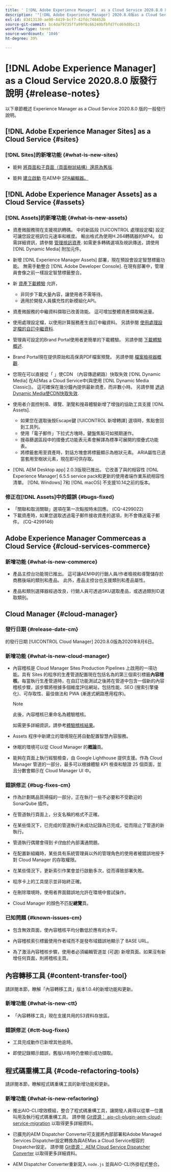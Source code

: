 ```yaml
---
title: ' [!DNL Adobe Experience Manager]  as a Cloud Service 2020.8.0 版發行說明。'
description: '"[!DNL Adobe Experience Manager] 2020.8.0版as a Cloud Service發行說明」。'
exl-id: 83413130-ae90-4419-bcf7-42fdc740452b
source-git-commit: bc4da79735ffa99f8c66240bfbfd7fcd69d8bc13
workflow-type: tm+mt
source-wordcount: '1046'
ht-degree: 39%

---
```


# [!DNL Adobe Experience Manager] as a Cloud Service 2020.8.0 版發行說明  {#release-notes}

以下章節概述 Experience Manager as a Cloud Service 2020.8.0 版的一般發行說明。


## [!DNL Adobe Experience Manager Sites] as a Cloud Service {#sites}

### [!DNL Sites]的新增功能 {#what-is-new-sites}

* 能夠 [將頁面和子頁面（頁面樹狀結構）還原為舊版](/help/sites-cloud/authoring/features/page-versions.md#reinstating-versions).

* 能夠 [建立啟動](/help/sites-cloud/authoring/launches/overview.md) 在AEM中 [SPA編輯器。](/help/implementing/developing/hybrid/introduction.md)


## [!DNL Adobe Experience Manager Assets] as a Cloud Service {#assets}

### [!DNL Assets]的新增功能 {#what-is-new-assets}

* 資產微服務現在支援視訊轉碼。 中的新區段 [!UICONTROL 處理設定檔] 設定可讓您設定視訊位元速率和維度。 輸出格式為使用H.264轉碼器的MP4。 如需詳細資訊，請參閱 [管理視訊資產](/help/assets/manage-video-assets.md#transcode-video). 如需更多轉碼選項及視訊傳送，請使用 [!DNL Dynamic Media] 附加元件。

* 新增 [!DNL Experience Manager Assets] 部署，現在預設會設定智慧標籤功能。 無需手動整合 [!DNL Adobe Developer Console]. 在現有部署中，管理員會像之前一樣設定智慧標籤整合。

* 新 [資產下載體驗](/help/assets/download-assets-from-aem.md) 允許，

   * 非同步下載大量內容，讓使用者不需等待。
   * 適用於開發人員擴充性的新模組化API。

* 資產微服務的中繼資料擷取已改善效能。 這可增加整體資產擷取輸送量。

* 使用處理設定檔，以使用計算服務產生自訂中繼資料。 另請參閱 [使用處理設定檔的自訂中繼資料](/help/assets/manage-metadata.md#metadata-compute-service).

* 管理員可設定的Brand Portal使用者更簡單的下載體驗。 另請參閱 [下載體驗概述](https://experienceleague.adobe.com/docs/experience-manager-brand-portal/using/introduction/whats-new.html#download-configurations).

* Brand Portal現在提供原始和高保真PDF檔案預覽。 另請參閱 [檔案檢視器概觀](https://experienceleague.adobe.com/docs/experience-manager-brand-portal/using/introduction/whats-new.html#doc-viewer).

* 您現在可以直接從「 」使CDN （內容傳遞網路）快取失效 [!DNL Dynamic Media] 在AEMas a Cloud Service中(與使用 [!DNL Dynamic Media Classic])。 這可確保在幾分鐘內提供最新資產，而非數小時。 另請參閱 [透過Dynamic Media使CDN快取失效](/help/assets/dynamic-media/invalidate-cdn-cache-dynamic-media.md).

* 使用者介面控制項、導覽、瀏覽和搜尋體驗新增了增強的協助工具支援 [!DNL Assets].

   * 如果您在選取後按Escape鍵 [!UICONTROL 新增轉譯] 選項時，焦點會回到工具列。 <!-- via CQ-4293594-->
   * 使用「電子郵件」下拉式方塊時，鍵盤焦點可如預期運作。 <!-- via CQ-4286215 -->
   * 搜尋篩選區段中的摺疊式功能表元素會解譯為標準可展開的摺疊式功能表。 <!-- via CQ-4273103 -->
   * 將標籤套用至資產時，對話方塊會將標籤顯示為樹狀元素。 ARIA屬性已適當套用至樹狀元素，現在即可供存取。 <!-- via CQ-4272964 -->

* [!DNL AEM Desktop app] 2.0.3版現已推出。 它改善了與的相容性 [!DNL Experience Manager] 6.5.5 service pack和更新的使用者端作業系統相容性清單。 [!DNL Windows] 7和 [!DNL macOS] 不支援10.14之前的版本。

### 修正在[!DNL Assets]中的錯誤 {#bugs-fixed}

* 「關聯和取消關聯」選項在第一次點按時未回應。 (CQ-4299022)
* 下載資產時，如果您選取透過電子郵件接收資產的選項，則不會傳送電子郵件。 (CQ-4299146)

## Adobe Experience Manager Commerceas a Cloud Service {#cloud-services-commerce}

### 新增功能 {#what-is-new-commerce}

* 產品主控台功能現已推出。 這可讓AEM中的行銷人員/作者檢視和導覽儲存於商務後端的類別和產品。 此外，產品主控台也支援類別和產品屬性。

* 產品和類別選擇器經過改良，行銷人員可透過SKU選取產品，或透過類別ID選取類別。

## Cloud Manager {#cloud-manager}

### 發行日期 {#release-date-cm}

的發行日期 [!UICONTROL Cloud Manager] 2020.8.0版為2020年8月6日。

### 新增功能 {#what-is-new-cloud-manager}

* 內容稽核是 Cloud Manager Sites Production Pipelines 上啟用的一項功能。具有 Sites 的程序的生產管道配置現在包括名為的第三個索引標籤&#x200B;**內容稽核**。每當執行生產管道時，在自訂功能測試之後將在管道中包含一個新的內容稽核步驟，該步驟將根據多個維度評估網站，包括性能、SEO (搜索引擎優化)、可存取性、最佳做法和 PWA (漸進式網路應用程序)。


   >[!NOTE]
   >此後，內容稽核已重命名為體驗稽核。

   如需更多詳細資訊，請參考[體驗稽核結果](/help/implementing/cloud-manager/experience-audit-testing.md)。

* Assets 程序中新建立的環境現在將自動配置智慧內容服務。

* 休眠的環境可以從 Cloud Manager 的&#x200B;**概論**&#x200B;頁。

* 能夠在頁面上執行經驗檢查，由 Google Lighthouse 提供支援。作為 Cloud Manager 管道的一部分，最多可以根據體驗 KPI 檢查和驗證 25 個頁面，並且分數會顯示在 Cloud Manager UI 中。

### 錯誤修正 {#bug-fixes-cm}

* 作為計劃碼品質掃描的一部分，正在執行一些不必要和不受歡迎的 SonarQube 插件。

* 在管道執行頁面上，分支名稱的格式不正確。

* 在某些情況下，已完成的管道執行未成功記錄為已完成，從而阻止了管道的新執行。

* 管道執行偶爾會得到&#x200B;*卡住*&#x200B;由於內部溝通問題。

* 在配置新組織時，某些具有系統管理員以外的管理角色的使用者被錯誤地授予對 Cloud Manager 的存取權限。

* 在某些情況下，更新索引作業會並行啟動多次，從而導致部署失敗。

* 程序卡上的工具提示並非始終正確。

* 在刪除環境時，使用者界面錯誤地允許在環境中嘗試操作。

* Cloud Manager 的顏色不匹配&#x200B;**總覽**&#x200B;頁。

### 已知問題 {#known-issues-cm}

* 包含無效頁面，使內容稽核平均分數低於應有的水平。

* 內容稽核索引標籤使用作者域而不是發布域錯誤地顯示了 BASE URL。

* 為了激活內容稽核步驟，使用者必須編輯管道並 (可選) 新增頁面。如果沒有新增任何頁面，則將稽核主頁。

## 內容轉移工具 {#content-transfer-tool}

請詳閱本節，瞭解「內容轉移工具」版本1.0.4的新增功能和更新。

### 新增功能 {#what-is-new-ctt}

* 「內容轉移工具」現在支援共用的S3資料存放區。

### 錯誤修正 {#ctt-bug-fixes}

* 工具完成動作已新增其他逾時。

* 即使記錄顯示錯誤，舊版UI有時仍會顯示成功擷取。

## 程式碼重構工具 {#code-refactoring-tools}

請詳閱本節，瞭解程式碼重構工具的新增功能和更新。

### 新增功能 {#what-is-new-refactoring}

* 推出AIO-CLI增效模組，整合了程式碼重構工具，讓開發人員得以從單一位置叫用及執行程式碼重構工具。 請參閱 [Git資源： aio-cli-plugin-aem-cloud-service-migration](https://github.com/adobe/aio-cli-plugin-aem-cloud-service-migration) 以取得更多詳細資料。

* 已擴充的AEM Dispatcher Converter可支援將內部部署和Adobe Managed Services Dispatcher設定轉換為與AEMas a Cloud Service相容的Dispatcher設定。 請參閱 [Git資源： AEM Cloud Service Dispatcher Converter](https://github.com/adobe/aem-cloud-service-source-migration/tree/master/packages/dispatcher-converter) 以取得更多詳細資料。

* AEM Dispatcher Converter重新寫入 ` node.js ` 並與AIO-CLI外掛程式整合。
